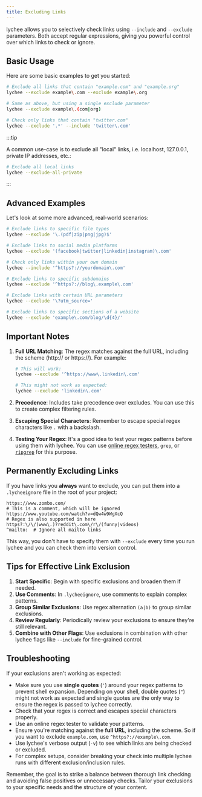 ```yaml
---
title: Excluding Links
---
```


lychee allows you to selectively check links using `--include` and `--exclude` parameters. Both accept regular expressions, giving you powerful control over which links to check or ignore.

## Basic Usage

Here are some basic examples to get you started:

```bash
# Exclude all links that contain "example.com" and "example.org"
lychee --exclude example\.com --exclude example\.org

# Same as above, but using a single exclude parameter
lychee --exclude example\.(com|org)

# Check only links that contain "twitter.com"
lychee --exclude '.*' --include 'twitter\.com'
```

:::tip

A common use-case is to exclude all "local" links, i.e. localhost, 127.0.0.1,
private IP addresses, etc.:

```bash
# Exclude all local links
lychee --exclude-all-private
```

:::

## Advanced Examples

Let's look at some more advanced, real-world scenarios:

```bash
# Exclude links to specific file types
lychee --exclude '\.(pdf|zip|png|jpg)$'

# Exclude links to social media platforms
lychee --exclude '(facebook|twitter|linkedin|instagram)\.com'

# Check only links within your own domain
lychee --include '^https?://yourdomain\.com'

# Exclude links to specific subdomains
lychee --exclude '^https?://blog\.example\.com'

# Exclude links with certain URL parameters
lychee --exclude '\?utm_source='

# Exclude links to specific sections of a website
lychee --exclude 'example\.com/blog/\d{4}/'
```

## Important Notes

1. **Full URL Matching**: The regex matches against the full URL, including the scheme (http:// or https://). For example:

   ```bash
   # This will work:
   lychee --exclude '^https://www\.linkedin\.com'

   # This might not work as expected:
   lychee --exclude 'linkedin\.com'
   ```

2. **Precedence**: Includes take precedence over excludes. You can use this to create complex filtering rules.

3. **Escaping Special Characters**: Remember to escape special regex characters like `.` with a backslash.

4. **Testing Your Regex**: It's a good idea to test your regex patterns before using them with lychee. You can use [online regex testers](https://regex101.com/), `grep`, or [`ripgrep`](https://github.com/BurntSushi/ripgrep) for this purpose.

## Permanently Excluding Links

If you have links you **always** want to exclude, you can put them into a
`.lycheeignore` file in the root of your project:

```plaintext title=".lycheeignore"
https://www.zombo.com/
# This is a comment, which will be ignored
https://www.youtube.com/watch?v=dQw4w9WgXcQ
# Regex is also supported in here
https?:\/\/(www\.)?reddit\.com\/r\/(funny|videos)
^mailto:  # Ignore all mailto links
```

This way, you don't have to specify them with `--exclude` every time you run lychee
and you can check them into version control.

## Tips for Effective Link Exclusion

1. **Start Specific**: Begin with specific exclusions and broaden them if needed.
2. **Use Comments**: In `.lycheeignore`, use comments to explain complex patterns.
3. **Group Similar Exclusions**: Use regex alternation `(a|b)` to group similar exclusions.
4. **Review Regularly**: Periodically review your exclusions to ensure they're still relevant.
5. **Combine with Other Flags**: Use exclusions in combination with other lychee flags like `--include` for fine-grained control.

## Troubleshooting

If your exclusions aren't working as expected:

- Make sure you use **single quotes** (`'`) around your regex patterns to prevent shell expansion.
  Depending on your shell, double quotes (`"`) might not work as expected
  and single quotes are the only way to ensure the regex is passed to lychee correctly.
- Check that your regex is correct and escapes special characters properly.
- Use an online regex tester to validate your patterns.
- Ensure you're matching against the **full URL**, including the scheme.
  So if you want to exclude `example.com`, use `^https?://example\.com`.
- Use lychee's verbose output (`-v`) to see which links are being checked or excluded.
- For complex setups, consider breaking your check into multiple lychee runs with different exclusion/inclusion rules.

Remember, the goal is to strike a balance between thorough link checking and avoiding false positives or unnecessary checks. Tailor your exclusions to your specific needs and the structure of your content.
